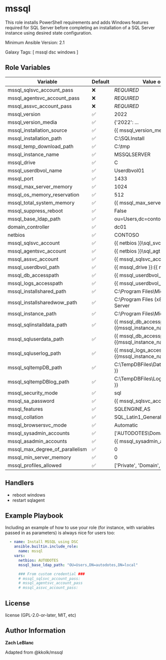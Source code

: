mssql
=========

This role installs PowerShell requirements and adds Windows features required  for SQL Server before completing an installation of a SQL Server instance using  desired state configuration.

Minimum Ansible Version: 2.1

Galaxy Tags: \[ mssql dsc windows \]

Role Variables
--------------

| Variable | Default | Value or Expression |
| -------- | ------- | ------------------- |
| mssql_sqlsvc_account_pass | ❌ | _REQUIRED_ |
| mssql_agentsvc_account_pass | ❌ | _REQUIRED_ |
| mssql_assvc_account_pass | ❌ | _REQUIRED_ |
| mssql_version | ✅ | 2022 |
| mssql_version_media | ✅ | {'2022': ... |
| mssql_installation_source | ✅ | {{ mssql_version_media[mssql_version] }} |
| mssql_installation_path | ✅ | C:\SQLInstall |
| mssql_temp_download_path | ✅ | C:\tmp |
| mssql_instance_name | ✅ | MSSQLSERVER |
| mssql_drive | ✅ | C |
| mssql_userdbvol_name | ✅ | Userdbvol01 |
| mssql_port | ✅ | 1433 |
| mssql_max_server_memory | ✅ | 1024 |
| mssql_os_memory_reservation | ✅ | 512 |
| mssql_total_system_memory | ✅ | {{ mssql_max_server_memory + ... |
| mssql_suppress_reboot | ✅ | False |
| mssql_base_ldap_path | ✅ | ou=Users,dc=contoso,dc=com |
| domain_controller | ✅ | dc01 |
| netbios | ✅ | CONTOSO |
| mssql_sqlsvc_account | ✅ | {{ netbios }}\sql_svc |
| mssql_agentsvc_account | ✅ | {{ netbios }}\sql_agt |
| mssql_assvc_account | ✅ | {{ mssql_sqlsvc_account }} |
| mssql_userdbvol_path | ✅ | {{ mssql_drive }}:\{{ mssql_userdbvol_name }} |
| mssql_db_accesspath | ✅ | {{ mssql_userdbvol_path }}\DatabaseFiles |
| mssql_logs_accesspath | ✅ | {{ mssql_userdbvol_path }}\DatabaseLogs |
| mssql_installshared_path | ✅ | C:\Program Files\Microsoft SQL Server |
| mssql_installsharedwow_path | ✅ | C:\Program Files (x86)\Microsoft SQL Server |
| mssql_instance_path | ✅ | C:\Program Files\Microsoft SQL Server\{{ ... |
| mssql_sqlinstalldata_path | ✅ | {{ mssql_db_accesspath }}\{{mssql_instance_name }} |
| mssql_sqluserdata_path | ✅ | {{ mssql_db_accesspath }}\{{mssql_instance_name }} |
| mssql_sqluserlog_path | ✅ | {{ mssql_logs_accesspath }}\{{mssql_instance_name }} |
| mssql_sqltempDB_path | ✅ | C:\TempDBFiles\Data\{{mssql_instance_name }} |
| mssql_sqltempDBlog_path | ✅ | C:\TempDBFiles\Log\{{mssql_instance_name }} |
| mssql_security_mode | ✅ | sql |
| mssql_sa_password | ✅ | {{ mssql_sqlsvc_account_pass }} |
| mssql_features | ✅ | SQLENGINE,AS |
| mssql_collation | ✅ | SQL_Latin1_General_CP1_CI_AS |
| mssql_browsersvc_mode | ✅ | Automatic |
| mssql_sysadmin_accounts | ✅ | ['AUTODOTES\\Domain Admins', ... |
| mssql_asadmin_accounts | ✅ | {{ mssql_sysadmin_accounts }} |
| mssql_max_degree_of_parallelism | ✅ | 0 |
| mssql_min_server_memory | ✅ | 0 |
| mssql_profiles_allowed | ✅ | ['Private', 'Domain', 'Public'] |

Handlers
--------------

  - reboot windows
  - restart sqlagent

Example Playbook
----------------

Including an example of how to use your role (for instance, with variables passed in as parameters) is always nice for users too:

  ```yaml
    - name: Install MSSQL using DSC
      ansible.builtin.include_role:
        name: mssql
      vars:
        netbios: AUTODOTES
        mssql_base_ldap_path: "OU=Users,DN=autodotes,DN=local"

        ### From custom credential ###
        # mssql_sqlsvc_account_pass:
        # mssql_agentsvc_account_pass
        # mssql_assvc_account_pass:
  ```

License
-------

license (GPL-2.0-or-later, MIT, etc)

Author Information
-------
**Zach LeBlanc**

Adapted from @kkolk/mssql